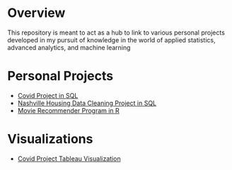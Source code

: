 # Overview

This repository is meant to act as a hub to link to various personal projects developed in my pursuit of knowledge in the world of applied statistics, advanced analytics, and machine learning

# Personal Projects

* [Covid Project in SQL](https://github.com/wbgephart/PortfolioProjects/tree/main/CovidProject)
* [Nashville Housing Data Cleaning Project in SQL](https://github.com/wbgephart/PortfolioProjects/tree/main/NashvilleHousingProject)
* [Movie Recommender Program in R](https://github.com/wbgephart/PortfolioProjects/tree/main/Movie%20Recommender)

# Visualizations

* [Covid Project Tableau Visualization](https://public.tableau.com/app/profile/william.gephart/viz/CovidProject_16548318031930/Dashboard1)

